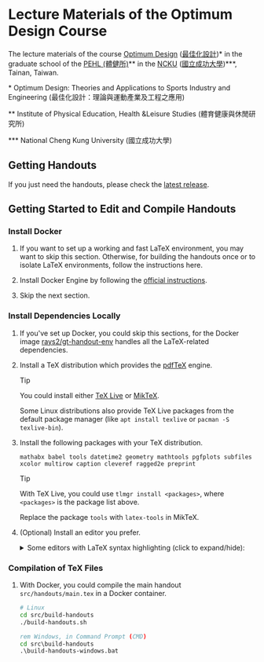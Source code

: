 # Lecture Materials of the Optimum Design Course

The lecture materials of the course [Optimum Design](https://class-qry.acad.ncku.edu.tw/crm/course_map/course.php?dept=NE&cono=RB51801&lang=en) ([最佳化設計](https://class-qry.acad.ncku.edu.tw/crm/course_map/course.php?dept=NE&cono=RB51801))\* in the graduate school of the [PEHL (體健所)](https://pehl.ncku.edu.tw/)\*\* in the [NCKU](https://www.ncku.edu.tw/) ([國立成功大學](https://www.ncku.edu.tw/?Lang=zh-tw))\*\*\*, Tainan, Taiwan.

\* Optimum Design: Theories and Applications to Sports Industry and Engineering (最佳化設計：理論與運動產業及工程之應用)

\*\* Institute of Physical Education, Health &Leisure Studies (體育健康與休閒研究所)

\*\*\* National Cheng Kung University (國立成功大學)

## Getting Handouts

If you just need the handouts, please check the [latest release](https://github.com/coding-ray/od-course/releases/latest).

## Getting Started to Edit and Compile Handouts

### Install Docker

1. If you want to set up a working and fast LaTeX environment, you may want to skip this section. Otherwise, for building the handouts once or to isolate LaTeX environments, follow the instructions here.

1. Install Docker Engine by following the [official instructions](https://docs.docker.com/engine/install/).

1. Skip the next section.

### Install Dependencies Locally

1.  If you've set up Docker, you could skip this sections, for the Docker image [rays2/gt-handout-env](https://hub.docker.com/r/rays2/gt-handout-env) handles all the LaTeX-related dependencies.

1.  Install a TeX distribution which provides the [pdfTeX](https://tug.org/applications/pdftex/) engine.

    > [!TIP]
    > You could install either [TeX Live](https://www.tug.org/texlive/) or [MikTeX](https://miktex.org/download).
    >
    > Some Linux distributions also provide TeX Live packages from the default package manager (like `apt install texlive` or `pacman -S texlive-bin`).

1.  Install the following packages with your TeX distribution.

    <!--
    When building a Docker image as the environment, the script accesses this package list, so make sure this list covers all required packages to build handouts in a Docker container.

    Also, make sure the div tag is at three lines before the single-line package list.
    -->

    <div id="package-list"></div>

    ```
    mathabx babel tools datetime2 geometry mathtools pgfplots subfiles xcolor multirow caption cleveref ragged2e preprint
    ```

    > [!TIP]
    > With TeX Live, you could use `tlmgr install <packages>`, where `<packages>` is the package list above.
    >
    > Replace the package `tools` with `latex-tools` in MikTeX.

1.  (Optional) Install an editor you prefer.
    <details>
    <summary>Some editors with LaTeX syntax highlighting (click to expand/hide):</summary>

    Terminal:

    1. [Emacs with AUCTeX](https://tex.stackexchange.com/a/356)
    1. [Vim/gVim](https://www.vim.org/), [Neovim](https://neovim.io/), [MacVim](https://macvim.org/) (macOS) with [vim-latex](https://vim-latex.sourceforge.net/)
    1. [Nano](https://www.nano-editor.org/)
    1. [Sublime Text](https://www.sublimetext.com/)

    Simple GUI:

    1. [Notepadqq](https://notepadqq.com/s/)
    1. [Notepad++](https://notepad-plus-plus.org/)

    Comprehensive GUI, IDE:

    1. [Visual Studio Code](https://code.visualstudio.com/) (VS Code), [VSCodium](https://vscodium.com/)
    1. [TexMaker](https://www.xm1math.net/texmaker/)
    1. [TeXstudio](https://www.texstudio.org/)
    1. [TeXworks](https://tug.org/texworks/)
    </details>

### Compilation of TeX Files

<div id="docker-handout"></div>

1.  With Docker, you could compile the main handout `src/handouts/main.tex` in a Docker container.

    ```bash
    # Linux
    cd src/build-handouts
    ./build-handouts.sh
    ```

    ```bat
    rem Windows, in Command Prompt (CMD)
    cd src\build-handouts
    .\build-handouts-windows.bat
    ```
